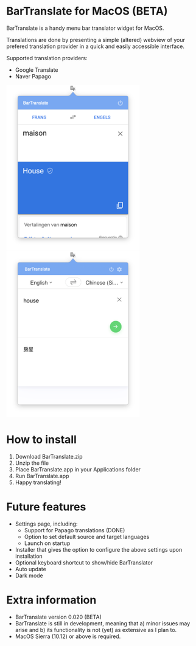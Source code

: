 # BarTranslate for MacOS (BETA)
BarTranslate is a handy menu bar translator widget for MacOS.

Translations are done by presenting a simple (altered) webview of your prefered translation provider in a quick and easily accessible interface.

Supported translation providers:
* Google Translate 
* Naver Papago

<img src="images/interface-snapshot-google.png" alt="BarTranslate interface snapshot" width="350"/><img src="images/interface-snapshot-papago.png" alt="BarTranslate interface snapshot" width="350"/>

# How to install
1. Download BarTranslate.zip
1. Unzip the file
1. Place BarTranslate.app in your Applications folder
1. Run BarTranslate.app
1. Happy translating!

# Future features
* Settings page, including:
   * Support for Papago translations (DONE)
   * Option to set default source and target languages
   * Launch on startup
* Installer that gives the option to configure the above settings upon installation
* Optional keyboard shortcut to show/hide BarTranslator
* Auto update
* Dark mode

# Extra information
* BarTranslate version 0.020 (BETA)
* BarTranslate is still in development, meaning that a) minor issues may arise and b) its functionality is not (yet) as extensive as I plan to.
* MacOS Sierra (10.12) or above is required.
